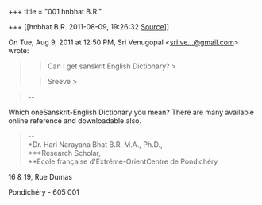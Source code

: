 +++
title = "001 hnbhat B.R."

+++
[[hnbhat B.R.	2011-08-09, 19:26:32 [Source](https://groups.google.com/g/samskrita/c/PYyasnv80IY)]]



On Tue, Aug 9, 2011 at 12:50 PM, Sri Venugopal \<[sri.ve...@gmail.com]()\> wrote:  

> 
> > 
> > Can I get sanskrit English Dictionary? >
> 
> > 
> > Sreeve >
> 
> > 

> --  

Which oneSanskrit-English Dictionary you mean? There are many available online reference and downloadable also.





> --  
> *Dr. Hari Narayana Bhat B.R. M.A., Ph.D.,  
> ***Research Scholar,  
> **Ecole française d'Extrême-OrientCentre de Pondichéry

16 & 19, Rue Dumas

Pondichéry - 605 001



